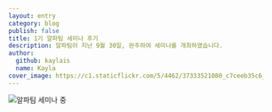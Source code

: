 ```yaml
---
layout: entry
category: blog
publish: false
title: 1기 알파팀 세미나 후기
description: 알파팀이 지난 9월 30일, 완주하여 세미나를 개최하였습니다.
author:
  github: kaylais
  name: Kayla  
cover_image: https://c1.staticflickr.com/5/4462/37333521080_c7ceeb35c6_b.jpg
---
```


![알파팀 세미나 중](https://c1.staticflickr.com/5/4462/37333521080_c7ceeb35c6_b.jpg)